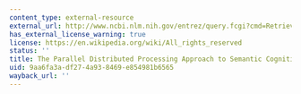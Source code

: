 ```yaml
---
content_type: external-resource
external_url: http://www.ncbi.nlm.nih.gov/entrez/query.fcgi?cmd=Retrieve&db=PubMed&dopt=Citation&list_uids=12671647
has_external_license_warning: true
license: https://en.wikipedia.org/wiki/All_rights_reserved
status: ''
title: The Parallel Distributed Processing Approach to Semantic Cognition
uid: 9aa6fa3a-df27-4a93-8469-e854981b6565
wayback_url: ''
---
```

